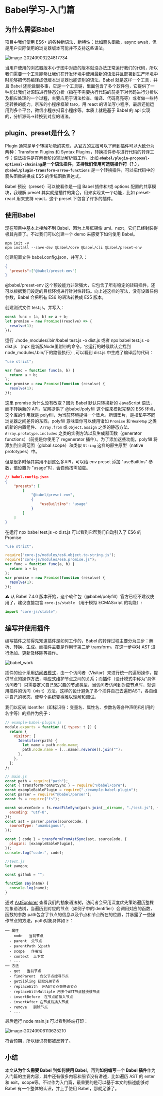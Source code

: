 # Babel学习-入门篇



## 为什么需要Babel

项目中我们使用 ES6+ 的各种新语法、新特性：比如箭头函数，async await，但是用户实际使用的浏览器版本可能并不支持这些语法。

![image-20240903224817734](../images/image-20240903224817734.png)

 当用户使用的浏览器版本小于图中对应的版本就没办法正常运行我们的代码，所以我们需要一个工具能够让我们在开发环境中使用最新的语法并且部署到生产环境中时能够把代码编译成低版本浏览器也能识别的语法。Babel 就是这样一个工具，并且 Babel 还能做很多事，它是一个工具链，里面包含了多个软件包，它提供了一种能让我们对源码进行静态分析（指在不需要执行代码的前提下对代码进行分析以及相应处理的一个过程，主要应用于语法检查、编译、代码高亮等）或者做一些特定转换的能力。京东的小程序框架 taro，用 react 的语法写小程序，最后还能运用到多个平台，微信小程序抖音小程序等。本质上就是基于 Babel 的 api 实现的，分析源码->转换到对应的语法。

## plugin、preset是什么？

Plugin 通常是单个转换功能的实现，从[官方的文档](https://babeljs.io/docs/plugins)可以了解到插件可以大致分为两种：Transform Plugins 和 Syntax Plugins，转换插件参与进行代码的转译工作；语法插件是在解析阶段辅助解析器工作。比如 **`@babel/plugin-proposal-optional-chaining`**是一个语法插件，支持我们使用可选链操作符（?.），**` @babel/plugin-transform-arrow-functions `** 是一个转换插件，可以把代码中的箭头函数转换成 ES5 的传统函数表达式。

Babel 预设（preset）可以被看作是一组 Babel 插件和/或 options 配置的共享模块，我理解 preset 其实就是插件的集合，用来实现某一个功能，比如 preset-react 用来支持 react，这个 preset 下包含了许多的插件。

## 使用Babel

现在项目中基本上接触不到 Babel，因为上层框架像 umi、next，它们已经封装得极其完善了。不过我们可以创建一个 demo 来感受下如何使用 Babel。

```shell
npm init -y
npm install --save-dev @babel/core @babel/cli @babel/preset-env
```

创建配置文件 babel.config.json，并写入：

```json
{
  "presets":["@babel/preset-env"]
}
```

@babel/preset-env 这个预设能力非常强大，它包含了所有稳定的转码插件，还可以根据我们设定的目标环境进行针对性转码。向上述这样的写法，没有设置任何参数，Babel 会把所有 ES6 的语法转换成 ES5 版本。

创建测试文件 test.js，并写入：

```js
const func = (a, b) => a + b;
let promise = new Promise((resolve) => {
  resolve(1);
});
```

运行 ./node_modules/.bin/babel test.js -o dist.js 或者 npx babel test.js -o dist.js （npx 是新版Node里附带的命令，它运行的时候默认会找到 node_modules/.bin/下的路径执行）,可以看到 dist.js 中生成了编译后的代码：

```js
"use strict";

var func = function func(a, b) {
  return a + b;
};
var promise = new Promise(function (resolve) {
  resolve(1);
});
```

这里 promise 为什么没有改变？因为 Babel 默认只转换新的 JavaScript 语法，而不转换新的 API。官网提供了 @babel/polyfill 这个库来模拟完整的 ES6 环境，这个库的作用就是 polyfill，为当前环境提供一个垫片。所谓垫片，是指垫平不同浏览器之间差异的东西。polyfill 意味着你可以使用诸如 `Promise` 和 `WeakMap` 之类的新的内置组件、 `Array.from` 或 `Object.assign` 之类的静态方法、 `Array.prototype.includes` 之类的实例方法以及生成器函数（generator functions）（前提是你使用了 regenerator 插件）。为了添加这些功能，polyfill 将添加到全局范围（global scope）和类似 `String` 这样的原生原型（native prototypes）中。

但是很多时候其实用不到这么多API，可以给 env preset 添加 "useBuiltIns" 参数，值设置为 "usage"时，会自动按需加载。

```json
// babel.config.json
{
    "presets": [
        [
            "@babel/preset-env",
            {
                "useBuiltIns": "usage"
            }
        ]
    ]
}
```

在运行 npx babel test.js -o dist.js 可以看到它帮我们自动引入了 ES6 的 Promise

```js
"use strict";

require("core-js/modules/es6.object.to-string.js");
require("core-js/modules/es6.promise.js");
var func = function func(a, b) {
  return a + b;
};
var promise = new Promise(function (resolve) {
  resolve(1);
});

```

⚠️ 从 Babel 7.4.0 版本开始，这个软件包（@babel/polyfill）官方已经不建议使用了，建议直接包含 `core-js/stable` （用于模拟 ECMAScript 的功能）:

```js
import "core-js/stable";
```

## 编写并使用插件

编写插件之前得先知道插件是如何工作的，Babel 的转译过程主要分为三步：解析、转换、生成。而插件主要是作用于第二步 transform，在这一步中对 AST 进行添加、更新及移除等操作。

![babel_work](../images/babel_work.webp)

插件的设计采用[访问者模式](https://github.com/ascoders/weekly/blob/master/%E8%AE%BE%E8%AE%A1%E6%A8%A1%E5%BC%8F/189.%E7%B2%BE%E8%AF%BB%E3%80%8A%E8%AE%BE%E8%AE%A1%E6%A8%A1%E5%BC%8F%20-%20Visitor%20%E8%AE%BF%E9%97%AE%E8%80%85%E6%A8%A1%E5%BC%8F%E3%80%8B.md)，由一个访问者（Visitor）来进行统一的遍历操作，提供节点的操作方法，响应式维护节点之间的关系；而插件（设计模式中称为“具体访问者”）只需要定义自己感兴趣的节点类型，当访问者访问到对应节点时，就调用插件的访问（visit）方法。这样的设计避免了多个插件自己去遍历AST，各自维护自己的状态，使整个系统变得难以理解和调试。

我们以反转 Identifer（即标识符：变量名、属性名、参数名等各种声明和引用的名字等）的插件为例子：

```js
// example-babel-plugin.js
module.exports = function ({ types: t }) {
  return {
    visitor: {
      Identifier(path) {
        let name = path.node.name;
        path.node.name = [...name].reverse().join("");
      },
    },
  };
};

// main.js
const path = require("path");
const { transformFromAstSync } = require("@babel/core");
const exampleBablePlugin = require("./example-babel-plugin");
const parser = require("@babel/parser");
const fs = require("fs");

const sourceCode = fs.readFileSync(path.join(__dirname, "./test.js"), {
  encoding: "utf-8",
});
const ast = parser.parse(sourceCode, {
  sourceType: "unambiguous",
});

const { code } = transformFromAstSync(ast, sourceCode, {
  plugins: [exampleBablePlugin],
});
console.log("code:", code);

//test.js
let yangon;

const github = "";

function say(name) {
  console.log(name);
}
```

通过 [AstExplorer](https://astexplorer.net/) 查看我们的抽象语法树，访问者会采用深度优先策略遍历整棵抽象语法树，当遍历到对应的节点（如例子中的Identifier）会调用对应的函数，函数的参数 path包含了节点的信息以及节点和节点所在的位置，并暴露了一些操作节点的方法，path对象具体如下：

```text
── 属性      
  - node   当前节点
  - parent  父节点
  - parentPath 父path
  - scope   作用域
  - context  上下文
  - ...
── 方法
  - get   当前节点
  - findParent  向父节点搜寻节点
  - getSibling 获取兄弟节点
  - replaceWith  用AST节点替换该节点
  - replaceWithMultiple 用多个AST节点替换该节点
  - insertBefore  在节点前插入节点
  - insertAfter 在节点后插入节点
  - remove   删除节点
  - ...
```

最后运行 node main.js 可以看到终端打印：

![image-20240906113625210](../images/image-20240906113625210.png)

符合预期，所以标识符都被反转了。

## 小结

本文**从为什么需要 Babel** 到**如何使用 Babel**，再到**如何编写一个 Babel 插件**作为入门篇的主要内容，其中还有很多内容和细节没有讲述，比如遍历 AST 的 enter 和 exit，scope等。不过作为入门篇，最重要的是可以基于本文的描述能够对 Babel 有一个整体的认识，并上手使用 Babel，那就足够了。